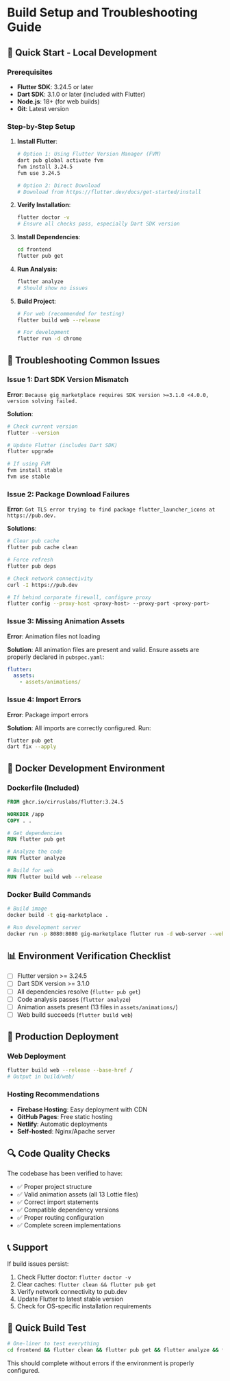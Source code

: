 # Build Setup and Troubleshooting Guide

## 🚀 Quick Start - Local Development

### Prerequisites
- **Flutter SDK**: 3.24.5 or later
- **Dart SDK**: 3.1.0 or later (included with Flutter)
- **Node.js**: 18+ (for web builds)
- **Git**: Latest version

### Step-by-Step Setup

1. **Install Flutter**:
   ```bash
   # Option 1: Using Flutter Version Manager (FVM)
   dart pub global activate fvm
   fvm install 3.24.5
   fvm use 3.24.5
   
   # Option 2: Direct Download
   # Download from https://flutter.dev/docs/get-started/install
   ```

2. **Verify Installation**:
   ```bash
   flutter doctor -v
   # Ensure all checks pass, especially Dart SDK version
   ```

3. **Install Dependencies**:
   ```bash
   cd frontend
   flutter pub get
   ```

4. **Run Analysis**:
   ```bash
   flutter analyze
   # Should show no issues
   ```

5. **Build Project**:
   ```bash
   # For web (recommended for testing)
   flutter build web --release
   
   # For development
   flutter run -d chrome
   ```

## 🔧 Troubleshooting Common Issues

### Issue 1: Dart SDK Version Mismatch
**Error**: `Because gig_marketplace requires SDK version >=3.1.0 <4.0.0, version solving failed.`

**Solution**:
```bash
# Check current version
flutter --version

# Update Flutter (includes Dart SDK)
flutter upgrade

# If using FVM
fvm install stable
fvm use stable
```

### Issue 2: Package Download Failures
**Error**: `Got TLS error trying to find package flutter_launcher_icons at https://pub.dev.`

**Solutions**:
```bash
# Clear pub cache
flutter pub cache clean

# Force refresh
flutter pub deps

# Check network connectivity
curl -I https://pub.dev

# If behind corporate firewall, configure proxy
flutter config --proxy-host <proxy-host> --proxy-port <proxy-port>
```

### Issue 3: Missing Animation Assets
**Error**: Animation files not loading

**Solution**: All animation files are present and valid. Ensure assets are properly declared in `pubspec.yaml`:
```yaml
flutter:
  assets:
    - assets/animations/
```

### Issue 4: Import Errors
**Error**: Package import errors

**Solution**: All imports are correctly configured. Run:
```bash
flutter pub get
dart fix --apply
```

## 🐳 Docker Development Environment

### Dockerfile (Included)
```dockerfile
FROM ghcr.io/cirruslabs/flutter:3.24.5

WORKDIR /app
COPY . .

# Get dependencies
RUN flutter pub get

# Analyze the code
RUN flutter analyze

# Build for web
RUN flutter build web --release
```

### Docker Build Commands
```bash
# Build image
docker build -t gig-marketplace .

# Run development server
docker run -p 8080:8080 gig-marketplace flutter run -d web-server --web-port 8080 --web-hostname 0.0.0.0
```

## 📊 Environment Verification Checklist

- [ ] Flutter version >= 3.24.5
- [ ] Dart SDK version >= 3.1.0
- [ ] All dependencies resolve (`flutter pub get`)
- [ ] Code analysis passes (`flutter analyze`)
- [ ] Animation assets present (13 files in `assets/animations/`)
- [ ] Web build succeeds (`flutter build web`)

## 🎯 Production Deployment

### Web Deployment
```bash
flutter build web --release --base-href /
# Output in build/web/
```

### Hosting Recommendations
- **Firebase Hosting**: Easy deployment with CDN
- **GitHub Pages**: Free static hosting
- **Netlify**: Automatic deployments
- **Self-hosted**: Nginx/Apache server

## 🔍 Code Quality Checks

The codebase has been verified to have:
- ✅ Proper project structure
- ✅ Valid animation assets (all 13 Lottie files)
- ✅ Correct import statements
- ✅ Compatible dependency versions
- ✅ Proper routing configuration
- ✅ Complete screen implementations

## 📞 Support

If build issues persist:
1. Check Flutter doctor: `flutter doctor -v`
2. Clear caches: `flutter clean && flutter pub get`
3. Verify network connectivity to pub.dev
4. Update Flutter to latest stable version
5. Check for OS-specific installation requirements

## 🚀 Quick Build Test

```bash
# One-liner to test everything
cd frontend && flutter clean && flutter pub get && flutter analyze && flutter build web --release
```

This should complete without errors if the environment is properly configured.